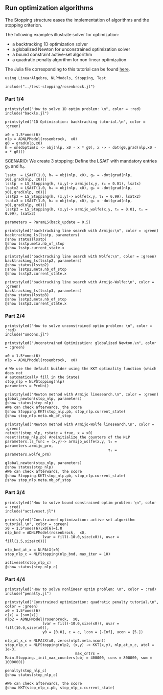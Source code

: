## Run optimization algorithms

The Stopping structure eases the implementation of algorithms and the
stopping criterion.

The following examples illustrate solver for optimization:
 - a backtracking 1D optimization solver
 - a globalized Newton for unconstrained optimization solver
 - a bound constraint active-set algorithm
 - a quadratic penalty algorithm for non-linear optimization

The Julia file corresponding to this tutorial can be found [here](https://github.com/Goysa2/Stopping.jl/tree/master/test/examples/run-optimsolver.jl).

```
using LinearAlgebra, NLPModels, Stopping, Test

include("../test-stopping/rosenbrock.jl")
```

### Part 1/4
```
printstyled("How to solve 1D optim problem: \n", color = :red)
include("backls.jl")
```
```
printstyled("1D Optimization: backtracking tutorial.\n", color = :green)

x0 = 1.5*ones(6)
nlp = ADNLPModel(rosenbrock,  x0)
g0 = grad(nlp,x0)
h = onedoptim(x -> obj(nlp, x0 - x * g0), x -> - dot(g0,grad(nlp,x0 - x * g0)))
```

SCENARIO:
We create 3 stopping:
Define the LSAtT with mandatory entries g₀ and h₀.
```
lsatx  = LSAtT(1.0, h₀ = obj(nlp, x0), g₀ = -dot(grad(nlp, x0),grad(nlp, x0)))
lsstp  = LS_Stopping(h, (x,y)-> armijo(x,y, τ₀ = 0.01), lsatx)
lsatx2 = LSAtT(1.0, h₀ = obj(nlp, x0), g₀ = -dot(grad(nlp, x0),grad(nlp, x0)))
lsstp2 = LS_Stopping(h, (x,y)-> wolfe(x,y, τ₁ = 0.99), lsatx2)
lsatx3 = LSAtT(1.0, h₀ = obj(nlp, x0), g₀ = -dot(grad(nlp, x0),grad(nlp, x0)))
lsstp3 = LS_Stopping(h, (x,y)-> armijo_wolfe(x,y, τ₀ = 0.01, τ₁ = 0.99), lsatx3)

parameters = ParamLS(back_update = 0.5)

printstyled("backtracking line search with Armijo:\n", color = :green)
backtracking_ls(lsstp, parameters)
@show status(lsstp)
@show lsstp.meta.nb_of_stop
@show lsstp.current_state.x

printstyled("backtracking line search with Wolfe:\n", color = :green)
backtracking_ls(lsstp2, parameters)
@show status(lsstp2)
@show lsstp2.meta.nb_of_stop
@show lsstp2.current_state.x

printstyled("backtracking line search with Armijo-Wolfe:\n", color = :green)
backtracking_ls(lsstp3, parameters)
@show status(lsstp3)
@show lsstp3.meta.nb_of_stop
@show lsstp3.current_state.x
```

### Part 2/4
```
printstyled("How to solve unconstrained optim problem: \n", color = :red)
include("uncons.jl")

printstyled("Unconstrained Optimization: globalized Newton.\n", color = :green)

x0 = 1.5*ones(6)
nlp = ADNLPModel(rosenbrock,  x0)

# We use the default builder using the KKT optimality function (which does not
# automatically fill in the State)
stop_nlp = NLPStopping(nlp)
parameters = PrmUn()

printstyled("Newton method with Armijo linesearch.\n", color = :green)
global_newton(stop_nlp, parameters)
@show status(stop_nlp)
#We can check afterwards, the score
@show Stopping.KKT(stop_nlp.pb, stop_nlp.current_state)
@show stop_nlp.meta.nb_of_stop

printstyled("Newton method with Armijo-Wolfe linesearch.\n", color = :green)
reinit!(stop_nlp, rstate = true, x = x0)
reset!(stop_nlp.pb) #reinitialize the counters of the NLP
parameters.ls_func = (x,y)-> armijo_wolfe(x,y, τ₀ = parameters.armijo_prm,
                                               τ₁ = parameters.wolfe_prm)

global_newton(stop_nlp, parameters)
@show status(stop_nlp)
#We can check afterwards, the score
@show Stopping.KKT(stop_nlp.pb, stop_nlp.current_state)
@show stop_nlp.meta.nb_of_stop
```

### Part 3/4
```
printstyled("How to solve bound constrained optim problem: \n", color = :red)
include("activeset.jl")

printstyled("Constrained optimization: active-set algorithm tutorial.\n", color = :green)
x0 = 1.5*ones(6);x0[6]=1.0
nlp_bnd = ADNLPModel(rosenbrock,  x0,
                 lvar = fill(-10.0,size(x0)), uvar = fill(1.5,size(x0)))

nlp_bnd_at_x = NLPAtX(x0)
stop_nlp_c = NLPStopping(nlp_bnd, max_iter = 10)

activeset(stop_nlp_c)
@show status(stop_nlp_c)
```

### Part 4/4
```
printstyled("How to solve nonlinear optim problem: \n", color = :red)
include("penalty.jl")

printstyled("Constrained optimization: quadratic penalty tutorial.\n", color = :green)
x0 = 1.5*ones(6)
c(x) = [sum(x)]
nlp2 = ADNLPModel(rosenbrock,  x0,
                 lvar = fill(-10.0,size(x0)), uvar = fill(10.0,size(x0)),
                 y0 = [0.0], c = c, lcon = [-Inf], ucon = [5.])

nlp_at_x_c = NLPAtX(x0, zeros(nlp2.meta.ncon))
stop_nlp_c = NLPStopping(nlp2, (x,y) -> KKT(x,y), nlp_at_x_c, atol = 1e-3,
                                max_cntrs = Main.Stopping._init_max_counters(obj = 400000, cons = 800000, sum = 1000000))

penalty(stop_nlp_c)
@show status(stop_nlp_c)

#We can check afterwards, the score
@show KKT(stop_nlp_c.pb, stop_nlp_c.current_state)
```
